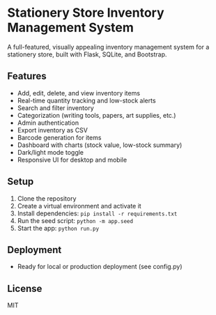 # Stationery Store Inventory Management System

A full-featured, visually appealing inventory management system for a stationery store, built with Flask, SQLite, and Bootstrap.

## Features
- Add, edit, delete, and view inventory items
- Real-time quantity tracking and low-stock alerts
- Search and filter inventory
- Categorization (writing tools, papers, art supplies, etc.)
- Admin authentication
- Export inventory as CSV
- Barcode generation for items
- Dashboard with charts (stock value, low-stock summary)
- Dark/light mode toggle
- Responsive UI for desktop and mobile

## Setup
1. Clone the repository
2. Create a virtual environment and activate it
3. Install dependencies: `pip install -r requirements.txt`
4. Run the seed script: `python -m app.seed`
5. Start the app: `python run.py`

## Deployment
- Ready for local or production deployment (see config.py)

## License
MIT 